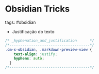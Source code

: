 # Obsidian Tricks
tags: #obsidian

- Justificação do texto
````css
/* _hyphenation_and_justification      */
/*-------------------------------------*/
.cm-s-obsidian, .markdown-preview-view {
    text-align: justify;
    hyphens: auto;
  }
/*-------------------------------------*/